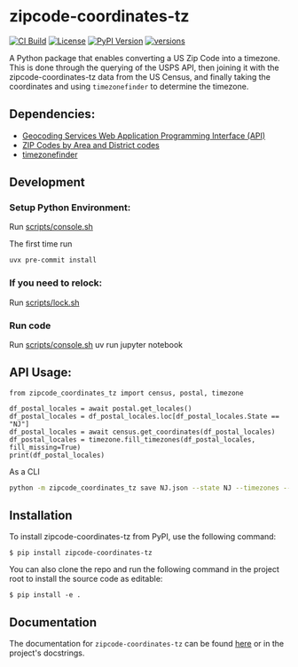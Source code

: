 # zipcode-coordinates-tz

[![CI Build](https://github.com/rcolfin/zipcode-coordinates-tz/actions/workflows/ci.yml/badge.svg)](https://github.com/rcolfin/zipcode-coordinates-tz/actions/workflows/ci.yml)
[![License](https://img.shields.io/github/license/rcolfin/zipcode-coordinates-tz.svg)](https://github.com/rcolfin/zipcode-coordinates-tz/blob/main/LICENSE)
[![PyPI Version](https://img.shields.io/pypi/v/zipcode-coordinates-tz)](https://pypi.org/project/zipcode-coordinates-tz/)
[![versions](https://img.shields.io/pypi/pyversions/zipcode-coordinates-tz.svg)](https://github.com/rcolfin/zipcode-coordinates-tz)

A Python package that enables converting a US Zip Code into a timezone.  This is done through the querying of the USPS API, then joining it with the zipcode-coordinates-tz data from the US Census, and finally taking the coordinates and using `timezonefinder` to determine the timezone.

## Dependencies:
- [Geocoding Services Web Application Programming Interface (API)](https://geocoding.geo.census.gov/geocoder/Geocoding_Services_API.pdf)
- [ZIP Codes by Area and District codes](https://postalpro.usps.com/ZIP_Locale_Detail)
- [timezonefinder](https://timezonefinder.readthedocs.io/en/stable/)

## Development

### Setup Python Environment:

Run [scripts/console.sh](scripts/console.sh)

The first time run

```sh
uvx pre-commit install
```

### If you need to relock:

Run [scripts/lock.sh](scripts/lock.sh)

### Run code

Run [scripts/console.sh](scripts/console.sh) uv run jupyter notebook


## API Usage:

```zipcode-coordinates-tz
from zipcode_coordinates_tz import census, postal, timezone

df_postal_locales = await postal.get_locales()
df_postal_locales = df_postal_locales.loc[df_postal_locales.State == "NJ"]
df_postal_locales = await census.get_coordinates(df_postal_locales)
df_postal_locales = timezone.fill_timezones(df_postal_locales, fill_missing=True)
print(df_postal_locales)
```

As a CLI

```sh
python -m zipcode_coordinates_tz save NJ.json --state NJ --timezones --fill
```

## Installation

To install zipcode-coordinates-tz from PyPI, use the following command:

    $ pip install zipcode-coordinates-tz

You can also clone the repo and run the following command in the project root to install the source code as editable:

    $ pip install -e .

## Documentation
The documentation for `zipcode-coordinates-tz` can be found [here](https://rcolfin.github.io/zipcode-coordinates-tz/) or in the project's docstrings.
